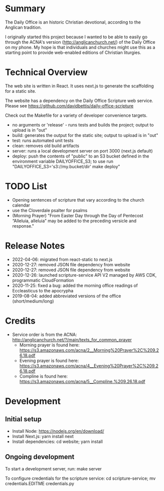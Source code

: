 # Summary

The Daily Office is an historic Christian devotional, according to the Anglican tradition.

I originally started this project because I wanted to be able to easily go
through the ACNA's version (http://anglicanchurch.net/) of the Daily Office on
my phone. My hope is that individuals and churches might use this as a starting
point to provide web-enabled editions of Christian liturgies.

# Technical Overview

The web site is written in React. It uses next.js to generate the scaffolding for a static site.

The website has a dependency on the Daily Office Scripture web service. Please see https://github.com/davidbettis/daily-office-scripture

Check out the Makefile for a variety of developer convenience targets.

* no arguments or 'release' - runs tests and builds the project; output to upload is in "out"
* build: generates the output for the static site; output to upload is in "out"
* test: runs automated unit tests
* clean: removes old build artifacts
* server: runs a local development server on port 3000 (next.js default)
* deploy: push the contents of "public" to an S3 bucket defined in the environment variable DAILYOFFICE_S3; to use run "DAILYOFFICE_S3='s3://my.bucket/dir' make deploy"

# TODO List

* Opening sentences of scripture that vary according to the church calendar
* use the Cloverdale psalter for psalms
* (Morning Prayer) "From Easter Day through the Day of Pentecost “Alleluia, alleluia” may be added to the preceding versicle and response."

# Release Notes

* 2022-04-06: migrated from react-static to next.js
* 2020-12-27: removed JSON file dependency from website
* 2020-12-27: removed JSON file dependency from website
* 2020-12-26: launched scripture-service API V2 managed by AWS CDK, programmatic CloudFormation
* 2020-11-25: fixed a bug: added the morning office readings of Eccleasticus to the apocrypha
* 2019-08-04: added abbreviated versions of the office (short/medium/long)

# Credits

* Service order is from the ACNA: http://anglicanchurch.net/?/main/texts_for_common_prayer
    * Morning prayer is found here: https://s3.amazonaws.com/acna/2__Morning%20Prayer%2C%209.26.18.pdf
    * Evening prayer is found here: https://s3.amazonaws.com/acna/4__Evening%20Prayer%2C%209.26.18.pdf
    * Compline is found here: https://s3.amazonaws.com/acna/5__Compline.%209.26.18.pdf

# Development

## Initial setup

* Install Node: https://nodejs.org/en/download/
* Install Next.js: yarn install next 
* Install dependencies: cd website; yarn install

## Ongoing development

To start a development server, run: make server

To configure credentials for the scripture service: cd scripture-service; mv credentials.EDITME credentials.py

